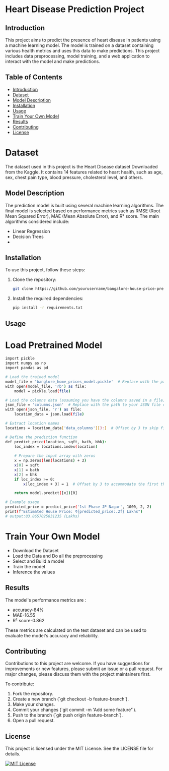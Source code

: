 # Heart Disease Prediction Project
## Introduction
This project aims to predict the presence of heart disease in patients using a machine learning model. The model is trained on a dataset containing various health metrics and uses this data to make predictions. This project includes data preprocessing, model training, and a web application to interact with the model and make predictions.
## Table of Contents
- [Introduction](#introduction)
- [Dataset](#dataset)
- [Model Description](#model-description)
- [Installation](#installation)
- [Usage](#usage)
- [Train Your Own Model](#train-your-own-model)
- [Results](#results)
- [Contributing](#contributing)
- [License](#license)
# Dataset
The dataset used in this project is the Heart Disease dataset Downloaded from the Kaggle. It contains 14 features related to heart health, such as age, sex, chest pain type, blood pressure, cholesterol level, and others.
## Model Description
The prediction model is built using several machine learning algorithms. The final model is selected based on performance metrics such as RMSE (Root Mean Squared Error), MAE (Mean Absolute Error), and R² score. The main algorithms considered include:
- Linear Regression
- Decision Trees
- 
## Installation

To use this project, follow these steps:

1. Clone the repository:
   ```bash
   git clone https://github.com/yourusername/bangalore-house-price-prediction.git
   ```
2. Install the required dependencies:
   ```bash
   pip install -r requirements.txt
## Usage
# Load Pretrained Model
```bash
import pickle
import numpy as np
import pandas as pd

# Load the trained model
model_file = 'banglore_home_prices_model.pickle'  # Replace with the path to your trained model file
with open(model_file, 'rb') as file:
    model = pickle.load(file)

# Load the columns data (assuming you have the columns saved in a file)
json_file = 'columns.json'  # Replace with the path to your JSON file containing location names
with open(json_file, 'r') as file:
    location_data = json.load(file)

# Extract location names
locations = location_data['data_columns'][3:]  # Offset by 3 to skip first three non-location columns

# Define the prediction function
def predict_price(location, sqft, bath, bhk):
    loc_index = locations.index(location)
    
    # Prepare the input array with zeros
    x = np.zeros(len(locations) + 3)
    x[0] = sqft
    x[1] = bath
    x[2] = bhk
    if loc_index >= 0:
        x[loc_index + 3] = 1  # Offset by 3 to accommodate the first three columns

    return model.predict([x])[0]

# Example usage
predicted_price = predict_price('1st Phase JP Nagar', 1000, 2, 2)
print(f"Estimated House Price: ₹{predicted_price:.2f} Lakhs")
# output:83.8657025831235 (Lakhs)
```
# Train Your Own Model
- Download the Dataset
- Load the Data and Do all the preprocessing
- Select and Build a model
- Train the model
- Inference the values

## Results

The model's performance metrics are :
- accuracy-84%
- MAE-16.55
- R² score-0.862

These metrics are calculated on the test dataset and can be used to evaluate the model's accuracy and reliability.
## Contributing

Contributions to this project are welcome. If you have suggestions for improvements or new features, please submit an issue or a pull request. For major changes, please discuss them with the project maintainers first.

To contribute:

1. Fork the repository.
2. Create a new branch (\`git checkout -b feature-branch\`).
3. Make your changes.
4. Commit your changes (\`git commit -m 'Add some feature'\`).
5. Push to the branch (\`git push origin feature-branch\`).
6. Open a pull request.

## License

This project is licensed under the MIT License. See the LICENSE file for details.

[![MIT License](https://img.shields.io/badge/License-MIT-green.svg)](https://choosealicense.com/licenses/mit/)


